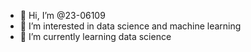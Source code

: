 - 👋 Hi, I’m @23-06109
- 👀 I’m interested in data science and machine learning
- 🌱 I’m currently learning data science


<!---
23-06109/23-06109 is a ✨ special ✨ repository because its `README.md` (this file) appears on your GitHub profile.
You can click the Preview link to take a look at your changes.
--->
